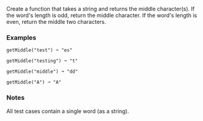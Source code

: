 Create a function that takes a string and returns the middle character(s). If the word's length is odd, return the middle character. If the word's length is even, return the middle two characters.


### Examples ###
    getMiddle("test") ➞ "es"

    getMiddle("testing") ➞ "t"

    getMiddle("middle") ➞ "dd"

    getMiddle("A") ➞ "A"


### Notes ###
All test cases contain a single word (as a string).